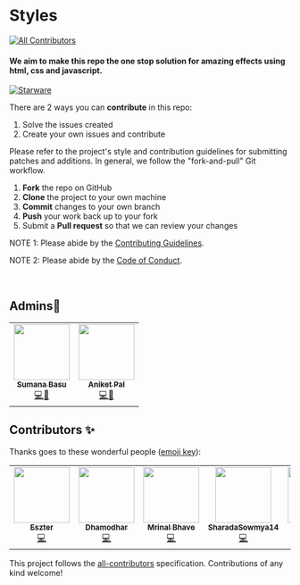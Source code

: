 # Styles
<!-- ALL-CONTRIBUTORS-BADGE:START - Do not remove or modify this section -->
[![All Contributors](https://img.shields.io/badge/all_contributors-7-orange.svg?style=flat-square)](#contributors-)
<!-- ALL-CONTRIBUTORS-BADGE:END -->
<h4>We aim to make this repo the one stop solution for amazing effects using html, css and javascript.</h4>

[![Starware](https://img.shields.io/badge/Starware-⭐-black?labelColor=f9b00d)](https://github.com/zepfietje/starware)
<!-- ALL-CONTRIBUTORS-BADGE:START - Do not remove or modify this section -->


There are 2 ways you can **contribute** in this repo:
1. Solve the issues created 
2. Create your own issues and contribute



Please refer to the project's style and contribution guidelines for submitting patches and additions. In general, we follow the "fork-and-pull" Git workflow.

 1. **Fork** the repo on GitHub
 2. **Clone** the project to your own machine
 3. **Commit** changes to your own branch
 4. **Push** your work back up to your fork
 5. Submit a **Pull request** so that we can review your changes

NOTE 1: Please abide by the [Contributing Guidelines](https://github.com/Webwiznitr/MilkERP/blob/master/CONTRIBUTING.md).

NOTE 2: Please abide by the [Code of Conduct](https://github.com/Webwiznitr/MilkERP/blob/master/CODE_OF_CONDUCT.md).

<br>

## Admins💖
<table>
  <tr>
    <td align="center"><a href="http://aliferous.xyz/"><img src="https://avatars1.githubusercontent.com/u/63084088?s=400&u=bafdb12ae1a5a624a7a37334efab80a8292cca8e&v=4" width="100px;" alt=""/><br /><sub><b>Sumana Basu</b></sub></a><br /><a href="https://github.com/Webwiznitr/MilkERP/commits?author=sumana2001" title="Documentation">💻📖</a></td>
    <td align="center"><a href="http://aliferous.xyz/"><img src="https://avatars2.githubusercontent.com/u/67703407?v=4" width="100px;" alt=""/><br /><sub><b>Aniket Pal</b></sub></a><br /><a href="https://github.com/Webwiznitr/MilkERP/commits?author=Aniket762" title="Code">💻📖</a></td>
  </tr>
</table>

## Contributors ✨

Thanks goes to these wonderful people ([emoji key](https://allcontributors.org/docs/en/emoji-key)):

<!-- ALL-CONTRIBUTORS-LIST:START - Do not remove or modify this section -->
<!-- prettier-ignore-start -->
<!-- markdownlint-disable -->
<table>
  <tr>
    <td align="center"><a href="https://linktr.ee/sztxr"><img src="https://avatars0.githubusercontent.com/u/20822553?v=4" width="100px;" alt=""/><br /><sub><b>Eszter</b></sub></a><br /><a href="https://github.com/sumana2001/styles/commits?author=sztxr" title="Code">💻</a></td>
    <td align="center"><a href="https://github.com/Dhamodhar-DDR"><img src="https://avatars3.githubusercontent.com/u/56181018?v=4" width="100px;" alt=""/><br /><sub><b>Dhamodhar </b></sub></a><br /><a href="https://github.com/sumana2001/styles/commits?author=Dhamodhar-DDR" title="Code">💻</a></td>
    <td align="center"><a href="https://github.com/mrinal-27"><img src="https://avatars1.githubusercontent.com/u/58396051?v=4" width="100px;" alt=""/><br /><sub><b>Mrinal Bhave</b></sub></a><br /><a href="https://github.com/sumana2001/styles/commits?author=mrinal-27" title="Code">💻</a></td>
    <td align="center"><a href="https://github.com/SharadaSowmya14"><img src="https://avatars2.githubusercontent.com/u/15242503?v=4" width="100px;" alt=""/><br /><sub><b>SharadaSowmya14</b></sub></a><br /><a href="https://github.com/sumana2001/styles/commits?author=SharadaSowmya14" title="Code">💻</a></td>
    <td align="center"><a href="http://amulyadixit07@gmail.com"><img src="https://avatars0.githubusercontent.com/u/66437295?v=4" width="100px;" alt=""/><br /><sub><b>Amulya</b></sub></a><br /><a href="https://github.com/sumana2001/styles/commits?author=Amulya-coder" title="Code">💻</a></td>
    <td align="center"><a href="https://github.com/Aldhanekaa"><img src="https://avatars1.githubusercontent.com/u/67791514?v=4" width="100px;" alt=""/><br /><sub><b>Aldhaneka</b></sub></a><br /><a href="https://github.com/sumana2001/styles/commits?author=Aldhanekaa" title="Code">💻</a></td>
    <td align="center"><a href="https://github.com/bineetNaidu"><img src="https://avatars0.githubusercontent.com/u/66471461?v=4" width="100px;" alt=""/><br /><sub><b>bineetNaidu</b></sub></a><br /><a href="https://github.com/sumana2001/styles/commits?author=bineetNaidu" title="Code">💻</a></td>
  </tr>
</table>

<!-- markdownlint-enable -->
<!-- prettier-ignore-end -->
<!-- ALL-CONTRIBUTORS-LIST:END -->

This project follows the [all-contributors](https://github.com/all-contributors/all-contributors) specification. Contributions of any kind welcome!